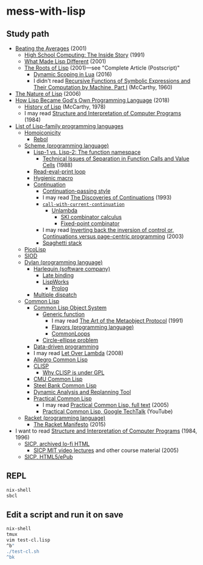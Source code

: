 # mess-with-lisp

## Study path

- [Beating the Averages](http://www.paulgraham.com/avg.html) (2001)
  - [High School Computing: The Inside Story](https://web.archive.org/web/20031208114627/http://www.trollope.org/scheme.html) (1991)
  - [What Made Lisp Different](http://www.paulgraham.com/diff.html) (2001)
  - [The Roots of Lisp](http://www.paulgraham.com/rootsoflisp.html) (2001)—see "Complete Article (Postscript)"
    - [Dynamic Scoping in Lua](https://leafo.net/guides/dynamic-scoping-in-lua.html) (2016)
    - I didn't read [Recursive Functions of Symbolic Expressions and Their Computation by Machine, Part I](http://jmc.stanford.edu/articles/recursive.html) (McCarthy, 1960)
- [The Nature of Lisp](https://www.defmacro.org/ramblings/lisp.html) (2006)
- [How Lisp Became God's Own Programming Language](https://twobithistory.org/2018/10/14/lisp.html) (2018)
  - [History of Lisp](http://jmc.stanford.edu/articles/lisp.html) (McCarthy, 1978)
  - I may read [Structure and Interpretation of Computer Programs](https://mitpress.mit.edu/sites/default/files/sicp/index.html) (1984)
- [List of Lisp-family programming languages](https://en.wikipedia.org/wiki/List_of_Lisp-family_programming_languages)
  - [Homoiconicity](https://en.wikipedia.org/wiki/Homoiconicity)
    - [Rebol](https://en.wikipedia.org/wiki/Rebol)
  - [Scheme \(programming language\)](https://en.wikipedia.org/wiki/Scheme_(programming_language))
    - [Lisp-1 vs. Lisp-2: The function namespace](https://en.wikipedia.org/wiki/Common_Lisp#The_function_namespace)
      - [Technical Issues of Separation in Function Calls and Value Cells](http://www.nhplace.com/kent/Papers/Technical-Issues.html) (1988)
    - [Read-eval-print loop](https://en.wikipedia.org/wiki/Read–eval–print_loop)
    - [Hygienic macro](https://en.wikipedia.org/wiki/Hygienic_macro)
    - [Continuation](https://en.wikipedia.org/wiki/Continuation)
      - [Continuation-passing style](https://en.wikipedia.org/wiki/Continuation-passing_style)
      - I may read [The Discoveries of Continuations](https://www.cs.ru.nl/~freek/courses/tt-2011/papers/cps/histcont.pdf) (1993)
      - [`call-with-current-continuation`](https://en.wikipedia.org/wiki/Call-with-current-continuation)
        - [Unlambda](https://en.wikipedia.org/wiki/Unlambda)
          - [SKI combinator calculus](https://en.wikipedia.org/wiki/SKI_combinator_calculus)
          - [Fixed-point combinator](https://en.wikipedia.org/wiki/Fixed-point_combinator)
      - I may read [Inverting back the inversion of control or, Continuations versus page-centric programming](https://pages.lip6.fr/Christian.Queinnec/PDF/www.pdf) (2003)
      - [Spaghetti stack](https://en.wikipedia.org/wiki/Parent_pointer_tree)
  - [PicoLisp](https://en.wikipedia.org/wiki/PicoLisp)
  - [SIOD](https://en.wikipedia.org/wiki/SIOD)
  - [Dylan \(programming language\)](https://en.wikipedia.org/wiki/Dylan_(programming_language))
    - [Harlequin \(software company\)](https://en.wikipedia.org/wiki/Harlequin_(software_company))
      - [Late binding](https://en.wikipedia.org/wiki/Late_binding)
      - [LispWorks](https://en.wikipedia.org/wiki/LispWorks)
        - [Prolog](https://en.wikipedia.org/wiki/Prolog)
    - [Multiple dispatch](https://en.wikipedia.org/wiki/Multiple_dispatch)
  - [Common Lisp](https://en.wikipedia.org/wiki/Common_Lisp)
    - [Common Lisp Object System](https://en.wikipedia.org/wiki/Common_Lisp_Object_System)
      - [Generic function](https://en.wikipedia.org/wiki/Generic_function)
        - I may read [The Art of the Metaobject Protocol](https://en.wikipedia.org/wiki/The_Art_of_the_Metaobject_Protocol) (1991)
        - [Flavors \(programming language\)](https://en.wikipedia.org/wiki/Flavors_(programming_language))
        - [CommonLoops](https://en.wikipedia.org/wiki/CommonLoops)
      - [Circle-ellipse problem](https://en.wikipedia.org/wiki/Circle–ellipse_problem)
    - [Data-driven programming](https://en.wikipedia.org/wiki/Data-driven_programming)
    - I may read [Let Over Lambda](https://letoverlambda.com) (2008)
    - [Allegro Common Lisp](https://en.wikipedia.org/wiki/Allegro_Common_Lisp)
    - [CLISP](https://en.wikipedia.org/wiki/CLISP)
      - [Why CLISP is under GPL](https://sourceforge.net/p/clisp/clisp/ci/default/tree/doc/Why-CLISP-is-under-GPL)
    - [CMU Common Lisp](https://en.wikipedia.org/wiki/CMU_Common_Lisp)
    - [Steel Bank Common Lisp](https://en.wikipedia.org/wiki/Steel_Bank_Common_Lisp)
    - [Dynamic Analysis and Replanning Tool](https://en.wikipedia.org/wiki/Dynamic_Analysis_and_Replanning_Tool)
    - [Practical Common Lisp](https://en.wikipedia.org/wiki/Practical_Common_Lisp)
      - I may read [Practical Common Lisp, full text](https://gigamonkeys.com/book/) (2005)
      - [Practical Common Lisp, Google TechTalk](https://www.youtube.com/watch?v=4NO83wZVT0A) (YouTube)
  - [Racket \(programming language\)](https://en.wikipedia.org/wiki/Racket_(programming_language))
    - [The Racket Manifesto](https://www2.ccs.neu.edu/racket/pubs/manifesto.pdf) (2015)
- I want to read [Structure and Interpretation of Computer Programs](https://en.wikipedia.org/wiki/Structure_and_Interpretation_of_Computer_Programs) (1984, 1996)
  - [SICP, archived lo-fi HTML](https://web.archive.org/web/20220807043536/https://mitpress.mit.edu/sites/default/files/sicp/index.html)
    - [SICP MIT video lectures](https://ocw.mit.edu/courses/6-001-structure-and-interpretation-of-computer-programs-spring-2005/video_galleries/video-lectures/) and other course material (2005)
  - [SICP, HTML5/ePub](https://github.com/sarabander/sicp)

## REPL

```sh
nix-shell
sbcl
```

## Edit a script and run it on save

```sh
nix-shell
tmux
vim test-cl.lisp
^b"
./test-cl.sh
^bk
```
